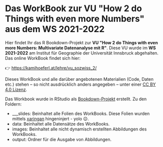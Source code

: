 # Das WorkBook zur VU "How 2 do Things with even more Numbers" aus dem WS 2021-2022

Hier findet Ihr das R Bookdown-Projekt zur **VU "How 2 do Things with even more Numbers: Multivariate Datenanalyse mit R"**. Diese VU wurde im **WS 2021-2022** am Institut für Geographie der Universität Innsbruck abgehalten. Das online WorkBook findet sich hier:

👉 https://kamihoeferl.at/lehre/vu_sozwiss_2/

Dieses WorkBook und alle darüber angebotenen Materialien (Code, Daten etc.) stehen – so nicht ausdrücklich anders angegeben – unter einer [CC BY 4.0 Lizenz](https://creativecommons.org/licenses/by/4.0/deed.de).

Das Workbook wurde in RStudio als [Bookdown-Projekt](https://bookdown.org/) erstellt. Zu den Foldern:

* ___slides: Beinhaltet alle Folien des WorkBooks. Diese Folien wurden mittels [xaringan](https://slides.yihui.org/xaringan) hingeninjert - yolo 😉.
* data: Beinhaltet alle Datensätze des WorkBooks.
* images: Beinhaltet alle nicht dynamisch erstellten Abbildungen des WorkBooks.
* output: Ordner für die Ausgabe von Abbildungen.